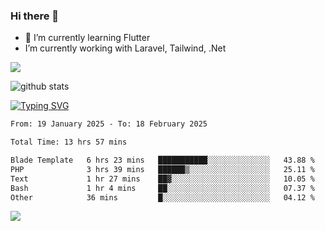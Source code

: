 ### Hi there 👋
- 🌱 I’m currently learning Flutter
-  I’m currently working with Laravel, Tailwind, .Net

[![](https://visitcount.itsvg.in/api?id=alvnfaiz&label=Profile%20Views&color=5&icon=6&pretty=true)](https://visitcount.itsvg.in)


![github stats](https://github-readme-stats.vercel.app/api?username=alvnfaiz&show_icons=true)


[![Typing SVG](http://readme-typing-svg.herokuapp.com?font=Montserrat&color=%2336BCF7&duration=4000&center=true&lines=Alvin+Faiz;Fullstack+Developer;PHP%2C+Java%2C+Javascript%2C+Python;Laravel%2C+Vue%202%2C+Tailwind%2C+Bootstrap)](https://git.io/typing-svg)

<!--[![Alvnfaiz wakatime stats](https://github-readme-stats.vercel.app/api/wakatime?username=alvnfaiz&layout=compact&theme=dracula)](https://github.com/anuraghazra/github-readme-stats)

<!--START_SECTION:waka-->

```txt
From: 19 January 2025 - To: 18 February 2025

Total Time: 13 hrs 57 mins

Blade Template   6 hrs 23 mins   ███████████░░░░░░░░░░░░░░   43.88 %
PHP              3 hrs 39 mins   ██████▒░░░░░░░░░░░░░░░░░░   25.11 %
Text             1 hr 27 mins    ██▓░░░░░░░░░░░░░░░░░░░░░░   10.05 %
Bash             1 hr 4 mins     ██░░░░░░░░░░░░░░░░░░░░░░░   07.37 %
Other            36 mins         █░░░░░░░░░░░░░░░░░░░░░░░░   04.12 %
```

<!--END_SECTION:waka-->

  <!-- Change the `github-readme-stats.anuraghazra1.vercel.app` to `github-readme-stats.vercel.app`  -->
  <img align="center" src="https://github-readme-stats.anuraghazra1.vercel.app/api/top-langs/?username=alvnfaiz&layout=compact" />
<!--
**alvnfaiz/alvnfaiz** is a ✨ _special_ ✨ repository because its `README.md` (this file) appears on your GitHub profile.

Here are some ideas to get you started:

- 🔭 I’m currently working on ...
- 🌱 I’m currently learning ...
- 👯 I’m looking to collaborate on ...
- 🤔 I’m looking for help with ...
- 💬 Ask me about ...
- 📫 How to reach me: ...
- 😄 Pronouns: ...
- ⚡ Fun fact: ...
-->

